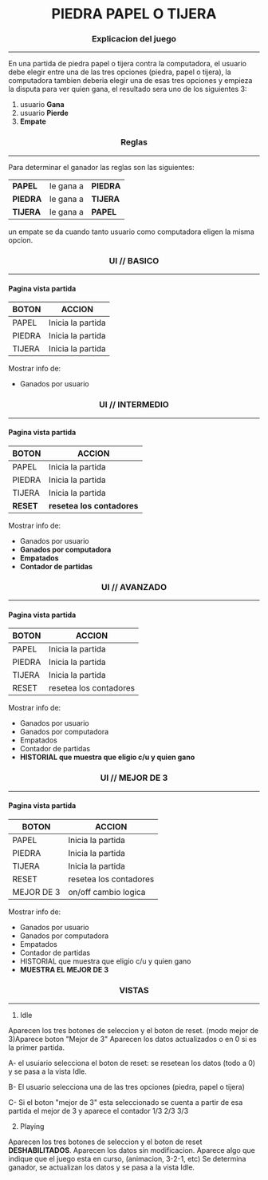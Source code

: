 # <center> PIEDRA PAPEL O TIJERA

### <center> Explicacion del juego

---

En una partida de piedra papel o tijera contra la computadora, el usuario debe elegir entre una de las tres opciones (piedra, papel o tijera), la computadora tambien deberia elegir una de esas tres opciones y empieza la disputa para ver quien gana, el resultado sera uno de los siguientes 3:

1. usuario **Gana**
2. usuario **Pierde**
3. **Empate**

### <center> Reglas

---

Para determinar el ganador las reglas son las siguientes:

|            |           |            |
| ---------- | --------- | ---------- |
| **PAPEL**  | le gana a | **PIEDRA** |
| **PIEDRA** | le gana a | **TIJERA** |
| **TIJERA** | le gana a | **PAPEL**  |

un empate se da cuando tanto usuario como computadora eligen la misma opcion.

### <center> UI // BASICO

---

#### Pagina vista partida

| BOTON  | ACCION            |
| ------ | ----------------- |
| PAPEL  | Inicia la partida |
| PIEDRA | Inicia la partida |
| TIJERA | Inicia la partida |

Mostrar info de:

-   Ganados por usuario

### <center> UI // INTERMEDIO

---

#### Pagina vista partida

| BOTON     | ACCION                     |
| --------- | -------------------------- |
| PAPEL     | Inicia la partida          |
| PIEDRA    | Inicia la partida          |
| TIJERA    | Inicia la partida          |
| **RESET** | **resetea los contadores** |

Mostrar info de:

-   Ganados por usuario
-   **Ganados por computadora**
-   **Empatados**
-   **Contador de partidas**

### <center> UI // AVANZADO

---

#### Pagina vista partida

| BOTON  | ACCION                 |
| ------ | ---------------------- |
| PAPEL  | Inicia la partida      |
| PIEDRA | Inicia la partida      |
| TIJERA | Inicia la partida      |
| RESET  | resetea los contadores |

Mostrar info de:

-   Ganados por usuario
-   Ganados por computadora
-   Empatados
-   Contador de partidas
-   **HISTORIAL que muestra que eligio c/u y quien gano**

### <center> UI // MEJOR DE 3

---

#### Pagina vista partida

| BOTON      | ACCION                 |
| ---------- | ---------------------- |
| PAPEL      | Inicia la partida      |
| PIEDRA     | Inicia la partida      |
| TIJERA     | Inicia la partida      |
| RESET      | resetea los contadores |
| MEJOR DE 3 | on/off cambio logica   |

Mostrar info de:

-   Ganados por usuario
-   Ganados por computadora
-   Empatados
-   Contador de partidas
-   HISTORIAL que muestra que eligio c/u y quien gano
-   **MUESTRA EL MEJOR DE 3**

### <center> VISTAS

---

1. Idle

Aparecen los tres botones de seleccion y el boton de reset.
(modo mejor de 3)Aparece boton "Mejor de 3"
Aparecen los datos actualizados o en 0 si es la primer partida.

A- el usuiario selecciona el boton de reset:
se resetean los datos (todo a 0) y se pasa a la vista Idle.

B- El usuario selecciona una de las tres opciones (piedra, papel o tijera)

C- Si el boton "mejor de 3" esta seleccionado se cuenta a partir de esa partida el mejor de 3 y aparece el contador 1/3 2/3 3/3

2. Playing

Aparecen los tres botones de seleccion y el boton de reset **DESHABILITADOS**.
Aparecen los datos sin modificacion.
Aparece algo que indique que el juego esta en curso, (animacion, 3-2-1, etc)
Se determina ganador, se actualizan los datos y se pasa a la vista Idle.
